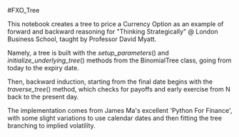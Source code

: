 #FXO_Tree

This notebook creates a tree to price a Currency Option as an example of forward and backward reasoning for
"Thinking Strategically" @ London Business School, taught by Professor David Myatt.

Namely, a tree is built with the _setup_parameters_() and _initialize_underlying_tree_() methods from 
the BinomialTree class, going from today to the expiry date.

Then, backward induction, starting from the final date begins with the _traverse_tree_() method, which
checks for payoffs and early exercise from N back to the present day.  



The implementation comes from James Ma's excellent 'Python For Finance', with some slight variations to use calendar dates 
and then fitting the tree branching to implied volatility.  
